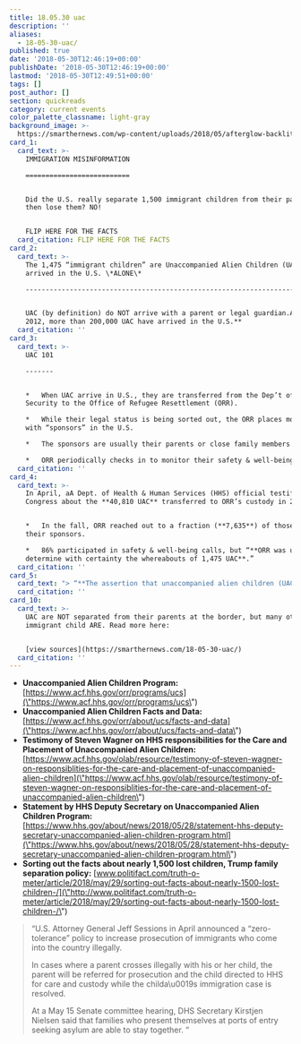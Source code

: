 ```yaml
---
title: 18.05.30 uac
description: ''
aliases:
  - 18-05-30-uac/
published: true
date: '2018-05-30T12:46:19+00:00'
publishDate: '2018-05-30T12:46:19+00:00'
lastmod: '2018-05-30T12:49:51+00:00'
tags: []
post_author: []
section: quickreads
category: current events
color_palette_classname: light-gray
background_image: >-
  https://smarthernews.com/wp-content/uploads/2018/05/afterglow-backlit-barb-wires-735025-scaled.jpg
card_1:
  card_text: >-
    IMMIGRATION MISINFORMATION

    ==========================


    Did the U.S. really separate 1,500 immigrant children from their parents &
    then lose them? NO!


    FLIP HERE FOR THE FACTS
  card_citation: FLIP HERE FOR THE FACTS
card_2:
  card_text: >-
    The 1,475 “immigrant children” are Unaccompanied Alien Children (UAC) who
    arrived in the U.S. \*ALONE\*

    -------------------------------------------------------------------------------------------------------


    UAC (by definition) do NOT arrive with a parent or legal guardian.A **Since
    2012, more than 200,000 UAC have arrived in the U.S.**
  card_citation: ''
card_3:
  card_text: >-
    UAC 101

    -------


    *   When UAC arrive in U.S., they are transferred from the Dep’t of Homeland
    Security to the Office of Refugee Resettlement (ORR).

    *   While their legal status is being sorted out, the ORR places most UAC
    with “sponsors” in the U.S.

    *   The sponsors are usually their parents or close family members.

    *   ORR periodically checks in to monitor their safety & well-being.
  card_citation: ''
card_4:
  card_text: >-
    In April, aA Dept. of Health & Human Services (HHS) official testified to
    Congress about the **40,810 UAC** transferred to ORR’s custody in 2017


    *   In the fall, ORR reached out to a fraction (**7,635**) of those UAC &
    their sponsors.

    *   86% participated in safety & well-being calls, but “**ORR was unable to
    determine with certainty the whereabouts of 1,475 UAC**.”
  card_citation: ''
card_5:
  card_text: "> “**The assertion that unaccompanied alien children (UAC) are a\x18losta\x19 is completely false**. … These children are not a\x18losta\x19; their sponsors a\x14 who … in all cases have been vetted for criminality and ability to provide for thema\x14 simply did not respond or could not be reached when this voluntary call was made.”\n> \n> HHS Deputy Secretary Eric Hargan, May 28 statement"
  card_citation: ''
card_10:
  card_text: >-
    UAC are NOT separated from their parents at the border, but many other
    immigrant child ARE. Read more here:


    [view sources](https://smarthernews.com/18-05-30-uac/)
  card_citation: ''
---
```

*   **Unaccompanied Alien Children Program:** [https://www.acf.hhs.gov/orr/programs/ucs](\"https://www.acf.hhs.gov/orr/programs/ucs\")
*   **Unaccompanied Alien Children Facts and Data:** [https://www.acf.hhs.gov/orr/about/ucs/facts-and-data](\"https://www.acf.hhs.gov/orr/about/ucs/facts-and-data\")
*   **Testimony of Steven Wagner on HHS responsibilities for the Care and Placement of Unaccompanied Alien Children:** [https://www.acf.hhs.gov/olab/resource/testimony-of-steven-wagner-on-responsiblities-for-the-care-and-placement-of-unaccompanied-alien-children](\"https://www.acf.hhs.gov/olab/resource/testimony-of-steven-wagner-on-responsiblities-for-the-care-and-placement-of-unaccompanied-alien-children\")
*   **Statement by HHS Deputy Secretary on Unaccompanied Alien Children Program:** [https://www.hhs.gov/about/news/2018/05/28/statement-hhs-deputy-secretary-unaccompanied-alien-children-program.html](\"https://www.hhs.gov/about/news/2018/05/28/statement-hhs-deputy-secretary-unaccompanied-alien-children-program.html\")
*   **Sorting out the facts about nearly 1,500 lost children, Trump family separation policy:** [www.politifact.com/truth-o-meter/article/2018/may/29/sorting-out-facts-about-nearly-1500-lost-children-/](\"http://www.politifact.com/truth-o-meter/article/2018/may/29/sorting-out-facts-about-nearly-1500-lost-children-/\")

> “U.S. Attorney General Jeff Sessions in April announced a “zero-tolerance” policy to increase prosecution of immigrants who come into the country illegally.
> 
> In cases where a parent crosses illegally with his or her child, the parent will be referred for prosecution and the child directed to HHS for care and custody while the childa\\u0019s immigration case is resolved.
> 
> At a May 15 Senate committee hearing, DHS Secretary Kirstjen Nielsen said that families who present themselves at ports of entry seeking asylum are able to stay together. “